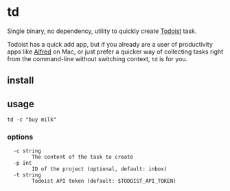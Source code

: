 # td

Single binary, no dependency, utility to quickly create [Todoist](https://todoist.com/app/today) task. 

Todoist has a quick add app, but if you already are a user of productivity apps like [Alfred](https://www.alfredapp.com/) on Mac, or just prefer a quicker way of collecting tasks right from the command-line without switching context, `td` is for you.

## install 



## usage 

```shell
td -c "buy milk"
```

### options

```shell
  -c string
    	The content of the task to create
  -p int
    	ID of the project (optional, default: inbox)
  -t string
    	Todoist API token (default: $TODOIST_API_TOKEN)
```